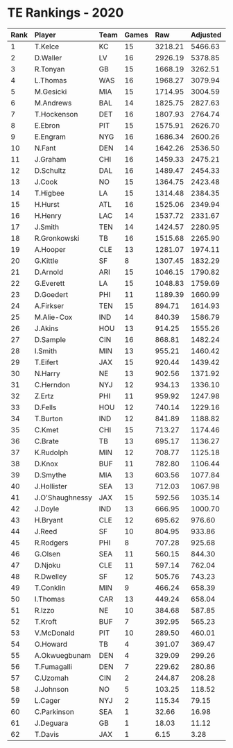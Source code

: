 # TE Rankings - 2020

| Rank | Player          | Team | Games | Raw     | Adjusted | Difficulty | Avg/Game | Typical | Consistency | Trend    |
| :----| :---------------| :----| :-----| :-------| :--------| :----------| :--------| :-------| :-----------| :--------|
| 1    | T.Kelce         | KC   | 15    | 3218.21 | 5466.63  | 1.006      | 364.44   | 338.59  | 4/2/9       | +77.3%   |
| 2    | D.Waller        | LV   | 16    | 2926.19 | 5378.85  | 1.009      | 336.18   | 363.77  | 11/0/5      | +154.8%  |
| 3    | R.Tonyan        | GB   | 15    | 1668.19 | 3262.51  | 1.011      | 217.50   | 214.39  | 8/0/7       | +176.1%  |
| 4    | L.Thomas        | WAS  | 16    | 1968.27 | 3079.94  | 1.005      | 192.50   | 179.11  | 6/1/9       | +159.1%  |
| 5    | M.Gesicki       | MIA  | 15    | 1714.95 | 3004.59  | 1.012      | 200.31   | 214.31  | 11/0/4      | +178.5%  |
| 6    | M.Andrews       | BAL  | 14    | 1825.75 | 2827.63  | 0.994      | 201.97   | 194.73  | 6/0/8       | +123.4%  |
| 7    | T.Hockenson     | DET  | 16    | 1807.93 | 2764.74  | 1.002      | 172.80   | 183.30  | 8/0/8       | +102.1%  |
| 8    | E.Ebron         | PIT  | 15    | 1575.91 | 2626.70  | 1.010      | 175.11   | 174.97  | 7/0/8       | +195.5%  |
| 9    | E.Engram        | NYG  | 16    | 1686.34 | 2600.26  | 1.009      | 162.52   | 166.71  | 9/0/7       | +157.4%  |
| 10   | N.Fant          | DEN  | 14    | 1642.26 | 2536.50  | 1.010      | 181.18   | 176.55  | 6/2/6       | +110.3%  |
| 11   | J.Graham        | CHI  | 16    | 1459.33 | 2475.21  | 1.009      | 154.70   | 155.87  | 7/0/9       | +231.7%  |
| 12   | D.Schultz       | DAL  | 16    | 1489.47 | 2454.33  | 1.002      | 153.40   | 161.97  | 8/1/7       | +129.3%  |
| 13   | J.Cook          | NO   | 15    | 1364.75 | 2423.48  | 1.009      | 161.57   | 155.65  | 6/1/8       | +249.5%  |
| 14   | T.Higbee        | LA   | 15    | 1314.48 | 2384.35  | 1.007      | 158.96   | 132.64  | 7/3/5       | +157.5%  |
| 15   | H.Hurst         | ATL  | 16    | 1525.06 | 2349.94  | 1.001      | 146.87   | 141.42  | 6/2/8       | +163.4%  |
| 16   | H.Henry         | LAC  | 14    | 1537.72 | 2331.67  | 1.019      | 166.55   | 164.35  | 6/1/7       | +104.8%  |
| 17   | J.Smith         | TEN  | 14    | 1424.57 | 2280.95  | 1.006      | 162.92   | 142.20  | 5/0/9       | +177.5%  |
| 18   | R.Gronkowski    | TB   | 16    | 1515.68 | 2265.90  | 1.008      | 141.62   | 142.97  | 8/0/8       | +205.9%  |
| 19   | A.Hooper        | CLE  | 13    | 1281.07 | 1974.11  | 1.002      | 151.85   | 160.80  | 8/0/5       | +154.1%  |
| 20   | G.Kittle        | SF   | 8     | 1307.45 | 1832.29  | 1.007      | 229.04   | 259.22  | 6/0/2       | +195.7%  |
| 21   | D.Arnold        | ARI  | 15    | 1046.15 | 1790.82  | 0.997      | 119.39   | 118.75  | 8/0/7       | +190.4%  |
| 22   | G.Everett       | LA   | 15    | 1048.83 | 1759.69  | 1.009      | 117.31   | 109.05  | 7/1/7       | +169.1%  |
| 23   | D.Goedert       | PHI  | 11    | 1189.39 | 1660.99  | 1.005      | 151.00   | 155.94  | 6/2/3       | +163.3%  |
| 24   | A.Firkser       | TEN  | 15    | 894.71  | 1614.93  | 1.001      | 107.66   | 97.22   | 8/1/6       | +315.7%  |
| 25   | M.Alie-Cox      | IND  | 14    | 840.39  | 1586.79  | 1.003      | 113.34   | 108.62  | 7/2/5       | +209.3%  |
| 26   | J.Akins         | HOU  | 13    | 914.25  | 1555.26  | 1.015      | 119.64   | 115.92  | 7/1/5       | +230.6%  |
| 27   | D.Sample        | CIN  | 16    | 868.81  | 1482.24  | 0.995      | 92.64    | 93.77   | 8/1/7       | +371.3%  |
| 28   | I.Smith         | MIN  | 13    | 955.21  | 1460.42  | 1.010      | 112.34   | 85.88   | 6/1/6       | +389.0%  |
| 29   | T.Eifert        | JAX  | 15    | 920.44  | 1439.42  | 1.005      | 95.96    | 98.68   | 7/2/6       | +197.7%  |
| 30   | N.Harry         | NE   | 13    | 902.56  | 1371.92  | 1.016      | 105.53   | 94.79   | 6/0/7       | +504.4%  |
| 31   | C.Herndon       | NYJ  | 12    | 934.13  | 1336.10  | 0.998      | 111.34   | 102.63  | 6/0/6       | +447.8%  |
| 32   | Z.Ertz          | PHI  | 11    | 959.92  | 1247.98  | 1.010      | 113.45   | 103.33  | 4/3/4       | +113.9%  |
| 33   | D.Fells         | HOU  | 12    | 740.14  | 1229.16  | 1.004      | 102.43   | 102.21  | 8/0/4       | +367.2%  |
| 34   | T.Burton        | IND  | 12    | 841.89  | 1188.82  | 1.013      | 99.07    | 96.36   | 6/1/5       | +230.6%  |
| 35   | C.Kmet          | CHI  | 15    | 713.27  | 1174.46  | 1.000      | 78.30    | 68.60   | 9/0/6       | +760.3%  |
| 36   | C.Brate         | TB   | 13    | 695.17  | 1136.27  | 1.007      | 87.41    | 77.29   | 6/0/7       | +355.4%  |
| 37   | K.Rudolph       | MIN  | 12    | 708.77  | 1125.18  | 1.003      | 93.76    | 91.47   | 6/1/5       | INACTIVE |
| 38   | D.Knox          | BUF  | 11    | 782.80  | 1106.44  | 1.009      | 100.59   | 103.68  | 7/0/4       | +130.6%  |
| 39   | D.Smythe        | MIA  | 13    | 603.56  | 1077.84  | 1.000      | 82.91    | 71.97   | 6/0/7       | +150.2%  |
| 40   | J.Hollister     | SEA  | 13    | 712.03  | 1067.98  | 1.002      | 82.15    | 67.68   | 6/0/7       | +213.1%  |
| 41   | J.O'Shaughnessy | JAX  | 15    | 592.56  | 1035.14  | 1.008      | 69.01    | 68.02   | 7/1/7       | +295.2%  |
| 42   | J.Doyle         | IND  | 13    | 666.95  | 1000.70  | 1.012      | 76.98    | 75.10   | 7/0/6       | +395.1%  |
| 43   | H.Bryant        | CLE  | 12    | 695.62  | 976.60   | 1.008      | 81.38    | 70.16   | 6/0/6       | +282.2%  |
| 44   | J.Reed          | SF   | 10    | 804.95  | 933.86   | 1.003      | 93.39    | 89.49   | 6/0/4       | +263.7%  |
| 45   | R.Rodgers       | PHI  | 8     | 707.28  | 925.68   | 1.005      | 115.71   | 111.15  | 3/1/4       | INACTIVE |
| 46   | G.Olsen         | SEA  | 11    | 560.15  | 844.30   | 0.999      | 76.75    | 89.34   | 7/0/4       | +220.8%  |
| 47   | D.Njoku         | CLE  | 11    | 597.14  | 762.04   | 1.009      | 69.28    | 68.18   | 6/0/5       | +341.1%  |
| 48   | R.Dwelley       | SF   | 12    | 505.76  | 743.23   | 1.000      | 61.94    | 57.15   | 5/0/7       | +254.5%  |
| 49   | T.Conklin       | MIN  | 9     | 466.24  | 658.39   | 1.017      | 73.15    | 69.81   | 5/0/4       | +841.4%  |
| 50   | I.Thomas        | CAR  | 13    | 449.24  | 658.04   | 1.002      | 50.62    | 49.04   | 8/0/5       | +200.4%  |
| 51   | R.Izzo          | NE   | 10    | 384.68  | 587.85   | 0.993      | 58.78    | 64.07   | 6/0/4       | INACTIVE |
| 52   | T.Kroft         | BUF  | 7     | 392.95  | 565.23   | 1.003      | 80.75    | 87.49   | 5/0/2       | INACTIVE |
| 53   | V.McDonald      | PIT  | 10    | 289.50  | 460.01   | 0.995      | 46.00    | 37.92   | 7/0/3       | +384.1%  |
| 54   | O.Howard        | TB   | 4     | 391.07  | 369.47   | 1.005      | 92.37    | 105.01  | 2/0/2       | INACTIVE |
| 55   | A.Okwuegbunam   | DEN  | 4     | 329.09  | 299.26   | 1.010      | 74.81    | 100.84  | 3/0/1       | INACTIVE |
| 56   | T.Fumagalli     | DEN  | 7     | 229.62  | 280.86   | 1.017      | 40.12    | 57.05   | 5/0/2       | +1812.7% |
| 57   | C.Uzomah        | CIN  | 2     | 244.87  | 208.28   | 0.982      | 104.14   | 104.14  | 0/2/0       | INACTIVE |
| 58   | J.Johnson       | NO   | 5     | 103.25  | 118.52   | 1.020      | 23.70    | 22.53   | 2/0/3       | N/A      |
| 59   | L.Cager         | NYJ  | 2     | 115.34  | 79.15    | 1.025      | 39.58    | 39.58   | 1/0/1       | INACTIVE |
| 60   | C.Parkinson     | SEA  | 1     | 32.66   | 16.98    | 1.000      | 16.98    | 16.98   | 0/1/0       | INACTIVE |
| 61   | J.Deguara       | GB   | 1     | 18.03   | 11.12    | 1.000      | 11.12    | 11.12   | 0/1/0       | INACTIVE |
| 62   | T.Davis         | JAX  | 1     | 6.15    | 3.28     | 1.025      | 3.28     | 3.28    | 0/1/0       | INACTIVE |

